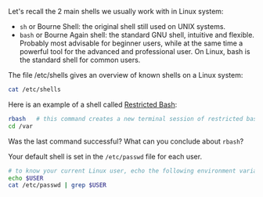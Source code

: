 Let's recall the 2 main shells we usually work with in Linux system:
- `sh` or Bourne Shell: the original shell still used on UNIX systems.
- `bash` or Bourne Again shell: the standard GNU shell, intuitive and flexible. Probably most advisable for beginner users, while at the same time a powerful tool for the advanced and professional user. On Linux, bash is the standard shell for common users.

The file /etc/shells gives an overview of known shells on a Linux system:
```bash
cat /etc/shells
```
Here is an example of a shell called [Restricted Bash](https://tldp.org/LDP/abs/html/restricted-sh.html):
```bash
rbash 	# this command creates a new terminal session of restricted bash which may be looked exactly like bash terminal
cd /var
```
Was the last command successful? What can you conclude about `rbash`?

Your default shell is set in the `/etc/passwd` file for each user.
```bash
# to know your current Linux user, echo the following environment variable
echo $USER
cat /etc/passwd | grep $USER
```